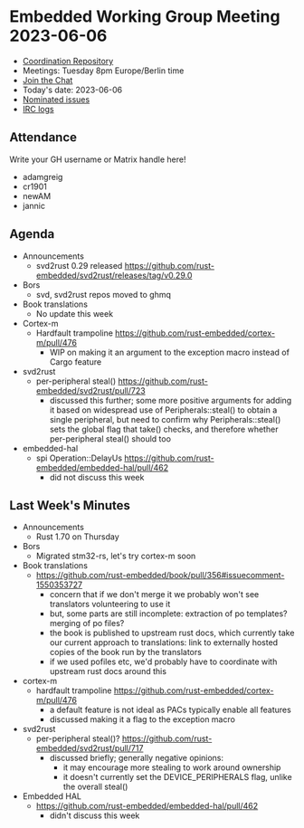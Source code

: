 # Embedded Working Group Meeting 2023-06-06

* [Coordination Repository]
* Meetings: Tuesday 8pm Europe/Berlin time
* [Join the Chat]
* Today's date: 2023-06-06
* [Nominated issues](https://github.com/search?q=org%3Arust-embedded+label%3Anominated+is%3Aopen&type=Issues)
* [IRC logs]

[Coordination Repository]: https://github.com/rust-embedded/wg
[Join the Chat]: https://matrix.to/#/#rust-embedded:matrix.org
[IRC logs]: https://libera.irclog.whitequark.org/rust-embedded/2023-06-06

## Attendance

Write your GH username or Matrix handle here!

* adamgreig
* cr1901
* newAM
* jannic

## Agenda

* Announcements
    * svd2rust 0.29 released https://github.com/rust-embedded/svd2rust/releases/tag/v0.29.0
* Bors
    * svd, svd2rust repos moved to ghmq
* Book translations
    * No update this week
* Cortex-m
    * Hardfault trampoline https://github.com/rust-embedded/cortex-m/pull/476
        * WIP on making it an argument to the exception macro instead of Cargo feature
* svd2rust
    * per-peripheral steal() https://github.com/rust-embedded/svd2rust/pull/723
        * discussed this further; some more positive arguments for adding it based on widespread use of Peripherals::steal() to obtain a single peripheral, but need to confirm why Peripherals::steal() sets the global flag that take() checks, and therefore whether per-peripheral steal() should too
* embedded-hal
    * spi Operation::DelayUs https://github.com/rust-embedded/embedded-hal/pull/462 
        * did not discuss this week


## Last Week's Minutes

* Announcements
    * Rust 1.70 on Thursday
* Bors
    * Migrated stm32-rs, let's try cortex-m soon
* Book translations
    * https://github.com/rust-embedded/book/pull/356#issuecomment-1550353727
        * concern that if we don't merge it we probably won't see translators volunteering to use it
        * but, some parts are still incomplete: extraction of po templates? merging of po files?
        * the book is published to upstream rust docs, which currently take our current approach to translations: link to externally hosted copies of the book run by the translators
        * if we used pofiles etc, we'd probably have to coordinate with upstream rust docs around this
* cortex-m
    * hardfault trampoline https://github.com/rust-embedded/cortex-m/pull/476
        * a default feature is not ideal as PACs typically enable all features
        * discussed making it a flag to the exception macro
* svd2rust
    * per-peripheral steal()? https://github.com/rust-embedded/svd2rust/pull/717
        * discussed briefly; generally negative opinions:
            * it may encourage more stealing to work around ownership
            * it doesn't currently set the DEVICE_PERIPHERALS flag, unlike the overall steal()
* Embedded HAL
    * https://github.com/rust-embedded/embedded-hal/pull/462
        * didn't discuss this week

